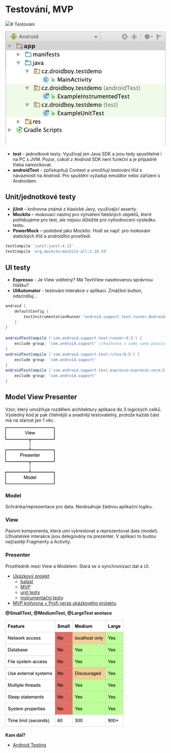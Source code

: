 # Testování, MVP

![](https://github.com/jonassevcik/android-uvod/tree/67367cc54654f1cbcdf28b67887ed795be687277/assets/10-annotations.png)\# Testování

![Anonymn&#xED; t&#x159;&#xED;da](.gitbook/assets/10-structure.png)

* **test** - jednotkové testy. Využívají jen Java SDK a jsou tedy spustitelné i na PC s JVM. Pozor, cokoli z Android SDK není funkční a je případně třeba namockovat.
* **androidTest** - zpřístupňují Context a umožňují testování tříd s návazností na Android. Pro spuštění vyžadují emulátor nebo zařízení s Androidem.

## Unit/jednotkové testy

* **jUnit** – knihovna známá z klasické Javy, využívající asserty.
* **Mockito** – mokovací nástroj pro vytváření falešných objektů, které potřebujeme pro test, ale nejsou důležité pro vyhodnocení výsledku testu.
* **PowerMock** – podobné jako Mockito. Hodí se např. pro mokování statických tříd a androidího prostředí.

```groovy
testCompile 'junit:junit:4.12'
testCompile 'org.mockito:mockito-all:1.10.19'
```

## UI testy

* **Espresso** - Je View viditelný? Má TextView nasetovanou správnou hlášku?
* **UIAutomator** - testování interakce v aplikaci. Zmáčkni button, odscrolluj...

```groovy
android {
    defaultConfig {
        testInstrumentationRunner "android.support.test.runner.AndroidJUnitRunner" //nutne pro spousteni testu
    }
}

androidTestCompile ('com.android.support.test:runner:0.5') {
    exclude group: 'com.android.support' //knihovna v sobe sama pouziva support library, ktera muze byt v konfliktu s verzi support library vaseho projektu, proto ji odstranime
}
androidTestCompile ('com.android.support.test:rules:0.5') {
    exclude group: 'com.android.support'
}
androidTestCompile ('com.android.support.test.espresso:espresso-core:2.2.2') {
    exclude group: 'com.android.support'
}
```

## Model View Presenter

Vzor, který umožňuje rozdělení architektury aplikace do 3 logických celků. Výsledný kód je pak čitelnější a snadněji testovatelný, protože každá část má na starost jen 1 věc.

![MVP](.gitbook/assets/10-mvp.png)

### Model

Schránka/reprezentace pro data. Neobsahuje žádnou aplikační logiku.

### View

Pasivní komponenta, která umí vykreslovat a reprezentovat data \(model\). Uživatelské interakce jsou delegovány na prezenter. V aplikaci to budou nejčastěji Fragmenty a Activity.

### Presenter

Prostředník mezi View a Modelem. Stará se o synchronizaci dat a UI.

* [Ukázkový projekt](https://github.com/jonasevcik/AndroidTestingDemo)
  * [balast](https://github.com/jonasevcik/AndroidTestingDemo/tree/no_patterns_no_tests)
  * [MVP](https://github.com/jonasevcik/AndroidTestingDemo/tree/MVP)
  * [unit testy](https://github.com/jonasevcik/AndroidTestingDemo/tree/unit_tests)
  * [instrumentační testy](https://github.com/jonasevcik/AndroidTestingDemo/tree/instrumentation_tests)
* [MVP knihovna + Profi verze ukázkového projektu](https://github.com/jonasevcik/AndroidMVP)

 **@SmallTest, @MediumTest, @LargeTest anotace** 

![Test Annotations](.gitbook/assets/10-annotations.png)

**Kam dál?**

* [Android Testing](https://codelabs.developers.google.com/codelabs/android-testing/)

